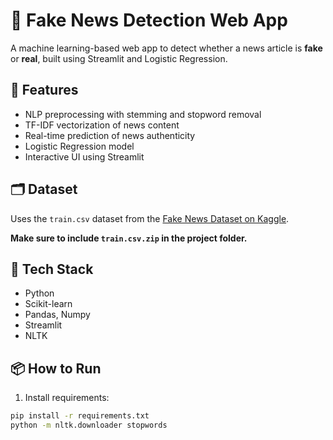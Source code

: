 # 📰 Fake News Detection Web App

A machine learning-based web app to detect whether a news article is **fake** or **real**, built using Streamlit and Logistic Regression.

## 🚀 Features

- NLP preprocessing with stemming and stopword removal
- TF-IDF vectorization of news content
- Real-time prediction of news authenticity
- Logistic Regression model
- Interactive UI using Streamlit

## 🗂 Dataset

Uses the `train.csv` dataset from the [Fake News Dataset on Kaggle](https://www.kaggle.com/c/fake-news/data).

**Make sure to include `train.csv.zip` in the project folder.**

## 🧰 Tech Stack

- Python
- Scikit-learn
- Pandas, Numpy
- Streamlit
- NLTK

## 📦 How to Run

1. Install requirements:

```bash
pip install -r requirements.txt
python -m nltk.downloader stopwords
